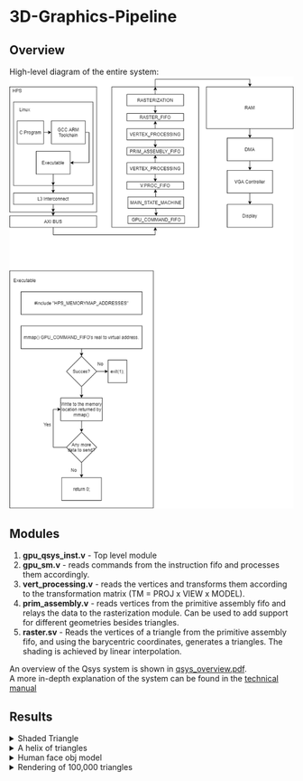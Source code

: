 # 3D-Graphics-Pipeline
## **Overview**
High-level diagram of the entire system:
![high-level diagram](documentation/diagram.png "Diagram")
## **Modules**
1. **gpu_qsys_inst.v** - Top level module
2. **gpu_sm.v** - reads commands from the instruction fifo and processes them accordingly.
3. **vert_processing.v** - reads the vertices and transforms them according to the transformation matrix (TM = PROJ x VIEW x MODEL).
3. **prim_assembly.v** - reads vertices from the primitive assembly fifo and relays the data to the rasterization module. Can be used to add support for different geometries besides triangles.
4. **raster.sv** - Reads the vertices of a triangle from the primitive assembly fifo, and using the barycentric coordinates, generates a triangles. The shading is achieved by linear interpolation.

An overview of the Qsys system is shown in [qsys_overview.pdf](qsys_overview.pdf). <br>
A more in-depth explanation of the system can be found in the [technical manual](documentation/techman.pdf) <br>

## **Results**
<details>
  <summary>Shaded Triangle</summary>
<img src="https://github.com/ddacot/3D-Graphics-Pipeline/blob/main/documentation/results_img/shaded_triangle_big.JPG" width="500"> 
</details>

<details>
  <summary>A helix of triangles</summary>
<img src="https://github.com/ddacot/3D-Graphics-Pipeline/blob/main/documentation/results_img/triangle_helix.JPG" width="500"> 
</details>

<details>
  <summary>Human face obj model</summary>
<img src="https://github.com/ddacot/3D-Graphics-Pipeline/blob/main/documentation/results_img/obj_human_model.JPG" width="500"> 
</details>

<details>
  <summary>Rendering of 100,000 triangles</summary>
https://github.com/ddacot/3D-Graphics-Pipeline/blob/main/documentation/results_img/triangles.mp4

</details>


